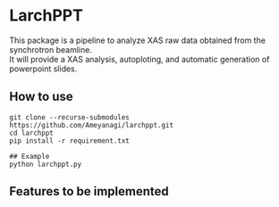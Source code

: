 # LarchPPT

This package is a pipeline to analyze XAS raw data obtained from the synchrotron beamline.  
It will provide a XAS analysis, autoploting, and automatic generation of powerpoint slides.

## How to use

```
git clone --recurse-submodules https://github.com/Ameyanagi/larchppt.git
cd larchppt
pip install -r requirement.txt

## Example
python larchppt.py

```

## Features to be implemented



